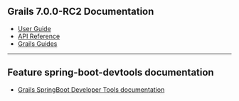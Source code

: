 ## Grails 7.0.0-RC2 Documentation

- [User Guide](https://docs.grails.org/7.0.0-RC2/guide/index.html)
- [API Reference](https://docs.grails.org/7.0.0-RC2/api/index.html)
- [Grails Guides](https://guides.grails.org/index.html)
---

## Feature spring-boot-devtools documentation

- [Grails SpringBoot Developer Tools documentation](https://docs.spring.io/spring-boot/reference/using/devtools.html)

